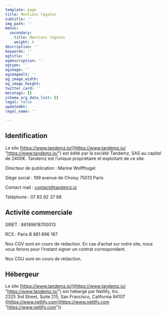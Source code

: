 ```yaml
---
template: page
title: Mentions légales
subtitle: ''
img_path: ''
menus:
  secondary:
    title: Mentions légales
    weight: 4
description: ''
keywords: ''
ogtitle: ''
ogdescription: ''
ogtype: ''
ogimage: ''
ogimagealt: ''
og_image_width: 
og_image_height: 
twitter_card: ''
metatags: []
schema_org_data_list: []
legal: false
updatedAt: 
legal_name: ''

---
```

## Identification

Le site [https://www.tandemz.io/](https://www.tandemz.io/ "https://www.tandemz.io/") est édité par la société Tandemz, SAS au capital de 2400€. Tandemz est l’unique propriétaire et exploitant de ce site.

Directeur de publication : Marine Wolffhugel

Siège social : 199 avenue de Choisy 75013 Paris

Contact mail : [contact@tandemz.io](mailto:contact@tandemz.io)

Téléphone : 07 83 92 37 88

## Activité commerciale

SIRET : 88189618700013

RCS : Paris B 881 896 187

Nos CGV sont en cours de rédaction. En cas d’achat sur notre site, nous vous ferons pour l’instant signer un contrat correspondant.

Nos CGU sont en cours de rédaction.

## Hébergeur

Le site [https://www.tandemz.io/](https://www.tandemz.io/ "https://www.tandemz.io/") est hébergé par Netlify, Inc.  
2325 3rd Street, Suite 215, San Francisco, California 94107 ([https://www.netlify.com](https://www.netlify.com "https://www.netlify.com"))
